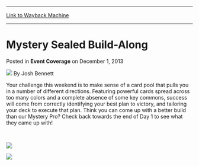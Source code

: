 
---
[Link to Wayback Machine](https://web.archive.org/web/20220629031718/https://magic.wizards.com/en/articles/archive/event-coverage/mystery-sealed-build-along-2013-11-30)

[_metadata_:author]:- "Josh Bennett"
[_metadata_:description]:- "Your challenge this weekend is to make sense of a card pool that pulls you in a number of different directions. Featuring powerful cards spread across too many colors and a complete absence of some key commons, success will come from correctly identifying your best plan to victory, and tailoring your deck to execute that plan. Think you can come up with a better build than our"
[_metadata_:generator]:- "Drupal 7 (http://drupal.org)"
[_metadata_:node]:- "321881"
[_metadata_:path_date]:- "2013-11-30"
[_metadata_:publish_date]:- "2013-12-01"
[_metadata_:source]:- "div-main-content"
[_metadata_:title]:- "Mystery Sealed Build-Along"
[_metadata_:wayback_capture_timestamp]:- "2022-06-29 03:17:18"
[_metadata_:wayback_raw_url]:- "https://web.archive.org/web/20220629031718id_/https://magic.wizards.com/en/articles/archive/event-coverage/mystery-sealed-build-along-2013-11-30"
[_metadata_:wayback_url]:- "https://magic.wizards.com/en/articles/archive/event-coverage/mystery-sealed-build-along-2013-11-30"
---


Mystery Sealed Build-Along
==========================



 Posted in **Event Coverage**
 on December 1, 2013 






![](https://media.magic.wizards.com/styles/auth_small/public/images/person/authorpic_joshbennett.jpg)
By Josh Bennett











Your challenge this weekend is to make sense of a card pool that pulls you in a number of different directions. Featuring powerful cards spread across too many colors and a complete absence of some key commons, success will come from correctly identifying your best plan to victory, and tailoring your deck to execute that plan. Think you can come up with a better build than our Mystery Pro? Check back towards the end of Day 1 to see what they came up with!


  

 


![](https://media.wizards.com/legacy/mtg/images/daily/activity/sbd_logo.jpg)

[![](https://media.wizards.com/legacy/magic/sealeddeckbuilder/assets/frontloader-previewths.jpg)](http://archive.wizards.com/magic/magazine/article.aspx?x=mtg/daily/eventcoverage/gptor13/day1#)





